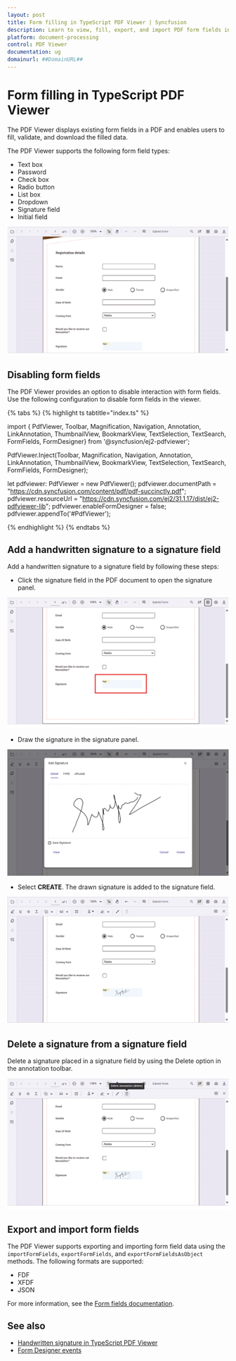 ```yaml
---
layout: post
title: Form filling in TypeScript PDF Viewer | Syncfusion
description: Learn to view, fill, export, and import PDF form fields in Syncfusion TS PDF Viewer, including disabling interaction and handling signatures.
platform: document-processing
control: PDF Viewer
documentation: ug
domainurl: ##DomainURL##
---
```


# Form filling in TypeScript PDF Viewer

The PDF Viewer displays existing form fields in a PDF and enables users to fill, validate, and download the filled data.

The PDF Viewer supports the following form field types:

* Text box
* Password
* Check box
* Radio button
* List box
* Dropdown
* Signature field
* Initial field

![Form filling in TypeScript PDF Viewer](./images/form-filling.png)

## Disabling form fields

The PDF Viewer provides an option to disable interaction with form fields. Use the following configuration to disable form fields in the viewer.

{% tabs %}
{% highlight ts tabtitle="index.ts" %}

import { PdfViewer, Toolbar, Magnification, Navigation, Annotation, LinkAnnotation, ThumbnailView, BookmarkView, TextSelection, TextSearch, FormFields, FormDesigner} from '@syncfusion/ej2-pdfviewer';

PdfViewer.Inject(Toolbar, Magnification, Navigation, Annotation, LinkAnnotation, ThumbnailView, BookmarkView, TextSelection, TextSearch, FormFields, FormDesigner);

let pdfviewer: PdfViewer = new PdfViewer();
pdfviewer.documentPath = "https://cdn.syncfusion.com/content/pdf/pdf-succinctly.pdf";
pdfviewer.resourceUrl = "https://cdn.syncfusion.com/ej2/31.1.17/dist/ej2-pdfviewer-lib";
pdfviewer.enableFormDesigner = false;
pdfviewer.appendTo('#PdfViewer');

{% endhighlight %}
{% endtabs %}

## Add a handwritten signature to a signature field

Add a handwritten signature to a signature field by following these steps:

* Click the signature field in the PDF document to open the signature panel.

![Signature field in TypeScript PDF Viewer](./images/form-filling-signature.png)

* Draw the signature in the signature panel.

![Signature panel in TypeScript PDF Viewer](./images/form-filling-signature-dialog.png)

* Select **CREATE**. The drawn signature is added to the signature field.

![Signature added in TypeScript PDF Viewer](./images/form-filling-signature-signed.png)

## Delete a signature from a signature field

Delete a signature placed in a signature field by using the Delete option in the annotation toolbar.

![Deleting a signature in TypeScript PDF Viewer](./images/form-filling-signature-del.png)

## Export and import form fields

The PDF Viewer supports exporting and importing form field data using the `importFormFields`, `exportFormFields`, and `exportFormFieldsAsObject` methods. The following formats are supported:

* FDF
* XFDF
* JSON

For more information, see the [Form fields documentation](https://help.syncfusion.com/document-processing/pdf/pdf-viewer/javascript-es6/form-designer/create-programmatically#export-and-import-form-fields).

## See also

* [Handwritten signature in TypeScript PDF Viewer](./annotations/signature-annotation)
* [Form Designer events](./form-designer/form-field-events)
